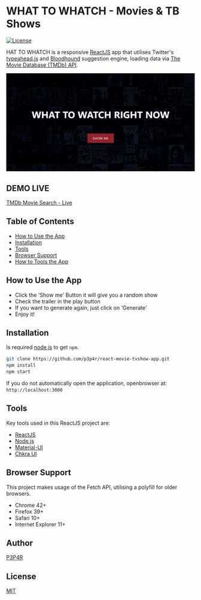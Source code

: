 # WHAT TO WHATCH - Movies & TB Shows
[![License](https://img.shields.io/badge/license-MIT-blue.svg?style=flat-square)](https://github.com/p3p4r/react-movie-tvshow-app/blob/master/LICENSE)

HAT TO WHATCH  is a responsive [ReactJS](http://facebook.github.io/react/index.html) app that utilises Twitter's [typeahead.js](https://twitter.github.io/typeahead.js/) and [Bloodhound](https://github.com/twitter/typeahead.js/blob/master/doc/bloodhound.md) suggestion engine, loading data via [The Movie Database (TMDb) API](https://www.themoviedb.org/documentation/api).

![](https://github.com/p3p4r/react-movie-tvshow-app/blob/master/WhatToWatch.gif)

## DEMO LIVE
[TMDb Movie Search - Live](https://p3p4r.github.io/react-movie-tvshow-app/)

## Table of Contents

* [How to Use the App](#howtouseeapp)
* [Installation](#installation)
* [Tools](#tools)
* [Browser Support](#brwser-support)
* [How to Tools the App](#tools)

## How to Use the App

- Click the 'Show me' Button it will give you a random show 
- Check the trailer in the play button
- If you want to generate again, just click on 'Generate'
- Enjoy it!

## Installation
 Is required [node.js](http://nodejs.org/download/) to get ``npm``.

```bash
git clone https://github.com/p3p4r/react-movie-tvshow-app.git
npm install
npm start
```
If you do not automatically open the application, openbrowser at: `http://localhost:3000`

## Tools
Key tools used in this ReactJS project are:

* [ReactJS](http://facebook.github.io/react/index.html)
* [Node.js](https://nodejs.org/en/)
* [Material-UI](https://material-ui.com/)
* [Chkra UI](https://chakra-ui.com/)

## Browser Support
This project makes usage of the Fetch API, utilising a polyfill for older browsers.

- Chrome 42+
- Firefox 39+
- Safari 10+
- Internet Explorer 11+ 

## Author
[P3P4R](https://folio.fyke.pt/)

## License
[MIT](https://github.com/p3p4r/react-movie-tvshow-app/blob/master/LICENSE)

